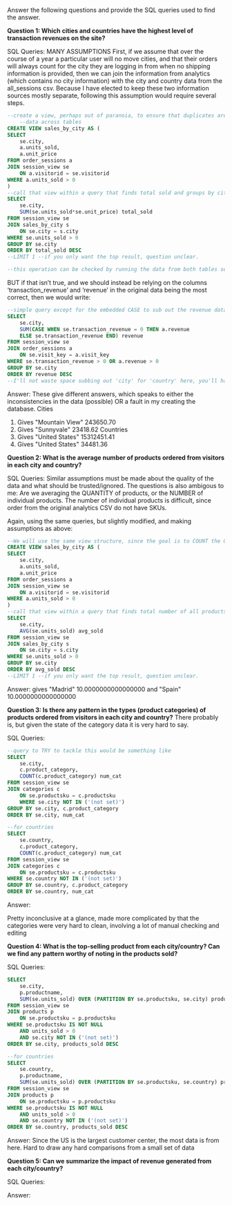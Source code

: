 Answer the following questions and provide the SQL queries used to find the answer.

    
**Question 1: Which cities and countries have the highest level of transaction revenues on the site?**


SQL Queries:
MANY ASSUMPTIONS
First, if we assume that over the course of a year a particular user will no move cities, and that their orders will always count for the city they are logging in from when no shipping information is provided, then we can join the information from analytics (which contains no city information) with the city and country data from the all_sessions csv. Because I have elected to keep these two information sources mostly separate, following this assumption would require several steps.

~~~~SQL
--create a view, perhaps out of paranoia, to ensure that duplicates are not generated joining
    --data across tables
CREATE VIEW sales_by_city AS (
SELECT 
	se.city, 
	a.units_sold,
	a.unit_price
FROM order_sessions a
JOIN session_view se
	ON a.visitorid = se.visitorid
WHERE a.units_sold > 0
)
--call that view within a query that finds total sold and groups by city
SELECT 
	se.city,
	SUM(se.units_sold*se.unit_price) total_sold
FROM session_view se
JOIN sales_by_city s
	ON se.city = s.city
WHERE se.units_sold > 0
GROUP BY se.city
ORDER BY total_sold DESC
--LIMIT 1 --if you only want the top result, question unclear.

--this operation can be checked by running the data from both tables seperately, which does work.
~~~~

BUT if that isn’t true, and we should instead be relying on the columns ‘transaction_revenue’ and ‘revenue’ in the original data being the most correct, then we would write:
~~~~sql
--simple query except for the embedded CASE to sub out the revenue data from the analytics csv
SELECT 
	se.city,
	SUM(CASE WHEN se.transaction_revenue = 0 THEN a.revenue
	ELSE se.transaction_revenue END) revenue
FROM session_view se
JOIN order_sessions a
	ON se.visit_key = a.visit_key
WHERE se.transaction_revenue > 0 OR a.revenue > 0
GROUP BY se.city
ORDER BY revenue DESC
--I'll not waste space subbing out 'city' for 'country' here, you'll have to imagine it.
~~~~

Answer: These give different answers, which speaks to either the inconsistencies in the data (possible)
OR a fault in my creating the database.
Cities
1. Gives "Mountain View"	243650.70
2. Gives "Sunnyvale"	23418.62
Countries
1. Gives "United States"	15312451.41
2. Gives "United States"	34481.36

**Question 2: What is the average number of products ordered from visitors in each city and country?**



SQL Queries: 
Similar assumptions must be made about the quality of the data and what should be trusted/ignored.
The questions is also ambigous to me:
    Are we averaging the QUANTITY of products, or the NUMBER of individual products. The number of individual products is difficult, since order from the original analytics CSV do not have SKUs.
    
Again, using the same queries, but slightly modified, and making assumptions as above:
~~~~SQL
--We will use the same view structure, since the goal is to COUNT the QUANTITY of each order
CREATE VIEW sales_by_city AS (
SELECT 
	se.city, 
	a.units_sold,
	a.unit_price
FROM order_sessions a
JOIN session_view se
	ON a.visitorid = se.visitorid
WHERE a.units_sold > 0
)
--call that view within a query that finds total number of all products sold and groups that by city
SELECT 
	se.city,
	AVG(se.units_sold) avg_sold
FROM session_view se
JOIN sales_by_city s
	ON se.city = s.city
WHERE se.units_sold > 0
GROUP BY se.city
ORDER BY avg_sold DESC
--LIMIT 1 --if you only want the top result, question unclear.

~~~~


Answer:
gives    "Madrid"	10.0000000000000000
and       "Spain"	10.0000000000000000


**Question 3: Is there any pattern in the types (product categories) of products ordered from visitors in each city and country?**
There probably is, but given the state of the category data it is very hard to say.

SQL Queries:

~~~~sql
--query to TRY to tackle this would be something like
SELECT
    se.city,
    c.product_category,
    COUNT(c.product_category) num_cat
FROM session_view se
JOIN categories c
    ON se.productsku = c.productsku
	WHERE se.city NOT IN ('(not set)')
GROUP BY se.city, c.product_category
ORDER BY se.city, num_cat

--for countries
SELECT
    se.country,
    c.product_category,
    COUNT(c.product_category) num_cat
FROM session_view se
JOIN categories c
    ON se.productsku = c.productsku
WHERE se.country NOT IN ('(not set)')
GROUP BY se.country, c.product_category
ORDER BY se.country, num_cat
~~~~
Answer:

Pretty inconclusive at a glance, made more complicated by that the categories were very hard to clean, involving a lot of manual checking and editing



**Question 4: What is the top-selling product from each city/country? Can we find any pattern worthy of noting in the products sold?**


SQL Queries:
~~~~sql
SELECT 
	se.city, 
	p.productname, 
	SUM(se.units_sold) OVER (PARTITION BY se.productsku, se.city) products_sold
FROM session_view se
JOIN products p 
	ON se.productsku = p.productsku
WHERE se.productsku IS NOT NULL
	AND units_sold > 0
	AND se.city NOT IN ('(not set)')
ORDER BY se.city, products_sold DESC

--for countries
SELECT 
	se.country, 
	p.productname, 
	SUM(se.units_sold) OVER (PARTITION BY se.productsku, se.country) products_sold
FROM session_view se
JOIN products p 
	ON se.productsku = p.productsku
WHERE se.productsku IS NOT NULL
	AND units_sold > 0
	AND se.country NOT IN ('(not set)')
ORDER BY se.country, products_sold DESC

~~~~

Answer:
Since the US is the largest customer center, the most data is from here. Hard to draw any hard comparisons from a small set of data




**Question 5: Can we summarize the impact of revenue generated from each city/country?**

SQL Queries:



Answer:







